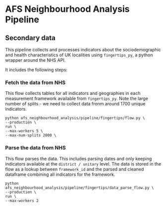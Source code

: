 # AFS Neighbourhood Analysis Pipeline

## Secondary data

This pipeline collects and processes indicators about the sociodemographic and health characteristics of UK localities using `fingertips_py`, a python wrapper around the NHS API.

It includes the following steps:

### Fetch the data from NHS

This flow collects tables for all indicators and geographies in each measurement framework available from `fingertips_py`. Note the large number of splits - we need to collect data fronm around 1700 unique indicators.

```
python afs_neighbourhood_analysis/pipeline/fingertips/flow.py \
--production \
run \
--max-workers 5 \
--max-num-splits 2000 \
```

### Parse the data from NHS

This flow parses the data. This includes parsing dates and only keeping indicators available at the `district / unitary` level. The data is stored in the flow as a lookup between `framework_id` and the parsed and cleaned dataframe combining all indicators for the framework.

```
python afs_neighbourhood_analysis/pipeline/fingertips/data_parse_flow.py \
--production \
run \
--max-workers 2
```
